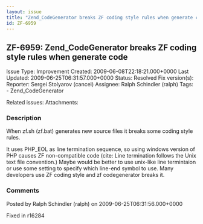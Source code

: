 ```yaml
---
layout: issue
title: "Zend_CodeGenerator breaks ZF coding style rules when generate code"
id: ZF-6959
---
```


ZF-6959: Zend\_CodeGenerator breaks ZF coding style rules when generate code
----------------------------------------------------------------------------

 Issue Type: Improvement Created: 2009-06-08T22:18:21.000+0000 Last Updated: 2009-06-25T06:31:57.000+0000 Status: Resolved Fix version(s): 
 Reporter:  Sergei Stolyarov (cancel)  Assignee:  Ralph Schindler (ralph)  Tags: - Zend\_CodeGenerator
 
 Related issues: 
 Attachments: 
### Description

When zf.sh (zf.bat) generates new source files it breaks some coding style rules.

It uses PHP\_EOL as line termination sequence, so using windows version of PHP causes ZF non-compatible code (cite: Line termination follows the Unix text file convention.) Maybe would be better to use unix-like line termintaion or use some setting to specify which line-end symbol to use. Many developers use ZF coding style and zf codegenerator breaks it.

 

 

### Comments

Posted by Ralph Schindler (ralph) on 2009-06-25T06:31:56.000+0000

Fixed in r16284

 

 